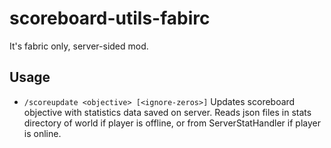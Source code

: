 # scoreboard-utils-fabirc
It's fabric only, server-sided mod.
## Usage
* `/scoreupdate <objective> [<ignore-zeros>]`
Updates scoreboard objective with statistics data saved on server.
Reads json files in stats directory of world if player is offline, or from ServerStatHandler if player is online.
